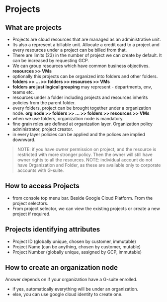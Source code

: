 # Projects

## What are projects

- Projects are cloud resources that are managed as an administrative unit.
- Its also a represent a billable unit. Allocate a credit card to a project and every resources under a project can be billed from that.
- There are limits (23) in the number of project we can create by default. It can be increased by requesting GCP.
- We can group resources which have common business objectives. **resources >> VMs**
- optionally this projects can be organized into folders and other folders. **folders >> ... >> folders >> resources >> VMs**
- **folders are just logical grouping** may represent - departments, env, teams etc.
- resources under a folder including projects and resources inherits policies from the parent folder.
- every folders, project can be brought together under a organization node. **org node >> folders >> ... >> folders >> resources >> VMs**
- when we use folders, organization node is mandatory.
- fine grain roles are defined at organization layer. Organization policy administrator, project creator.
- in every layer policies can be applied and the polices are implied downward.

> NOTE: if you have owner permission on project, and the resource is restricted with more stronger policy. Then the owner will still have owner rights to all the resources.
> NOTE: individual account do not have Organization and Folder, as these are available only to corporate accounts with G-suite.

## How to access Projects

- from console top menu bar. Beside Google Cloud Platform. From the project selectors.
- From project selector, we can view the existing projects or create a new project if required.

## Projects identifying attributes

- Project ID (globally unique, chosen by customer, immutable)
- Project Name (can be anything, chosen by customer, mutable)
- Project Number (globally unique, assigned by GCP, immutable)

## How to create an organization node

Answer depends on if your organization have a G-suite enrolled.

- if yes, automatically everything will be under an organization.
- else, you can use google cloud identity to create one.

